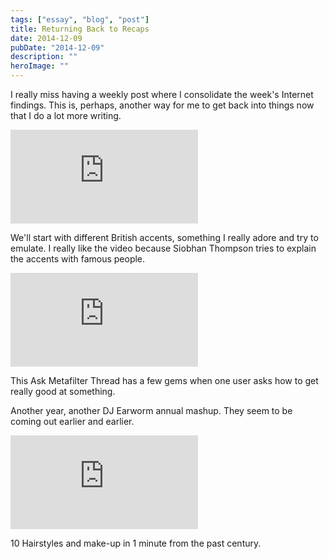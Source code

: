 ```yaml
---
tags: ["essay", "blog", "post"]
title: Returning Back to Recaps
date: 2014-12-09
pubDate: "2014-12-09"
description: ""
heroImage: ""
---
```


I really miss having a weekly post where I consolidate the week's Internet findings. This is, perhaps, another way for me to get back into things now that I do a lot more writing.

<iframe
  class="aspect-video w-full my-2"
  src="https://www.youtube.com/embed/FyyT2jmVPAk"
  title="YouTube video player"
  frameborder="0"
  allow="accelerometer; autoplay; clipboard-write; encrypted-media; gyroscope; picture-in-picture; web-share"
  allowfullscreen></iframe>

We'll start with different British accents, something I really adore and try to emulate. I really like the video because Siobhan Thompson tries to explain the accents with famous people.

<iframe
  class="aspect-video w-full my-2"
  src="https://www.youtube.com/embed/BjYWwZYLYEs"
  title="YouTube video player"
  frameborder="0"
  allow="accelerometer; autoplay; clipboard-write; encrypted-media; gyroscope; picture-in-picture; web-share"
  allowfullscreen></iframe>

This Ask Metafilter Thread has a few gems when one user asks how to get really good at something.

Another year, another DJ Earworm annual mashup. They seem to be coming out earlier and earlier.

<iframe
  class="aspect-video w-full my-2"
  src="https://www.youtube.com/embed/LOyVvpXRX6w"
  title="YouTube video player"
  frameborder="0"
  allow="accelerometer; autoplay; clipboard-write; encrypted-media; gyroscope; picture-in-picture; web-share"
  allowfullscreen></iframe>

10 Hairstyles and make-up in 1 minute from the past century.
